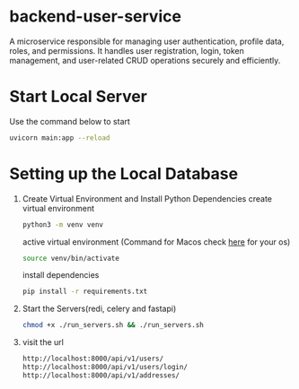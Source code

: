 # backend-user-service
A microservice responsible for managing user authentication, profile data, roles, and permissions. It handles user registration, login, token management, and user-related CRUD operations securely and efficiently.

# Start Local Server
Use the command below to start
```bash 
uvicorn main:app --reload
```

# Setting up the Local Database
1. Create Virtual Environment and Install Python Dependencies
   create virtual environment
   ```bash
   python3 -m venv venv
   ```
   active virtual environment (Command for Macos check [here](https://docs.python.org/3/library/venv.html#how-venvs-work) for your os)
   ```bash
   source venv/bin/activate
   ```
   install dependencies
   ```bash
   pip install -r requirements.txt
   ```

2. Start the Servers(redi, celery and fastapi)
   ```bash
   chmod +x ./run_servers.sh && ./run_servers.sh

   ```

3. visit the url
   ```bash
   http://localhost:8000/api/v1/users/
   http://localhost:8000/api/v1/users/login/
   http://localhost:8000/api/v1/addresses/
   ```